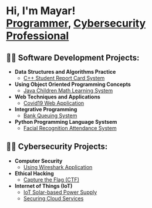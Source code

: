 <h1>Hi, I'm Mayar! <br/><a href="https://github.com/ItsMayar">Programmer</a>, <a href="https://www.linkedin.com/in/mayarshenawi/">Cybersecurity Professional</a><a href="https://www.youtube.com/c/joshmadakor"></a></h1>


<h2>👨‍💻 Software Development Projects:</h2>

- <b>Data Structures and Algorithms Practice</b>
  - [C++ Student Report Card System](https://github.com/ItsMayar/ReportCardSystem.git)
- <b>Using Object Oriented Programming Concepts</b>
  - [Java Children Math Learning System](https://github.com/ItsMayar/ChildrenMathLearningSystem.git) </i>
- <b>Web Techniques and Applications</b>
  - [Covid19 Web Application](https://github.com/ItsMayar/Covid19Application.git)
- <b>Integrative Programming</b>
  - [Bank Queuing System](https://github.com/ItsMayar/BankQueuingSystem.git)
- <b>Python Programming Language Systsem</b>
  - [Facial Recognition Attendance System](https://github.com/ItsMayar/FaceRecognitionSystem.git)

<h2>👨‍💻 Cybersecurity Projects:</h2>

- <b>Computer Security</b>
  - [Using Wireshark Application](https://github.com/ItsMayar/WireShark.git)
- <b>Ethical Hacking</b>
  - [Capture the Flag (CTF)](https://github.com/ItsMayar/CaptureTheFlag.git)
- <b>Internet of Things (IoT)</b>
  - [IoT Solar-based Power Supply](https://github.com/ItsMayar/SolarPowerSupply.git)
  - [Securing Cloud Services](https://github.com/ItsMayar/SecuringCloudServices.git)
 


<!--


Here are some ideas to get you started:

- 🔭 I’m currently working on ...
- 🌱 I’m currently learning ...
- 👯 I’m looking to collaborate on ...
- 🤔 I’m looking for help with ...
- 💬 Ask me about ...
- 📫 How to reach me: ...
- ⚡ Fun fact: ...
-->
